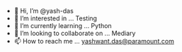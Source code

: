 - 👋 Hi, I’m @yash-das
- 👀 I’m interested in ... Testing
- 🌱 I’m currently learning ... Python
- 💞️ I’m looking to collaborate on ... Mediary
- 📫 How to reach me ... yashwant.das@paramount.com

<!---
yash-das/yash-das is a ✨ special ✨ repository because its `README.md` (this file) appears on your GitHub profile.
You can click the Preview link to take a look at your changes.
--->
